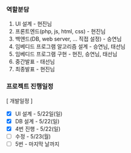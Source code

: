 ### 역할분담

1. UI 설계 - 현진님
2. 프론트엔드(php, js, html, css) - 현진님
3. 백앤드(DB, web server, ... 직접 설정) - 승연님
4. 임베디드 프로그램 알고리즘 설계 - 승연님, 태선님
5. 임베디드 프로그램 구현 - 현진, 승연님, 태선님
6. 중간발표 - 태선님
7. 최종발표 - 현진님


### 프로젝트 진행일정

[ 개발일정 ]

- [x]  UI 설계 - 5/22일(일)
- [X]  DB 설계 - 5/22(일)
- [X]  4번 진행 - 5/22(일)
- [ ]  수정 - 5/23(월)
- [ ]  5번 - 마지막 날까지
